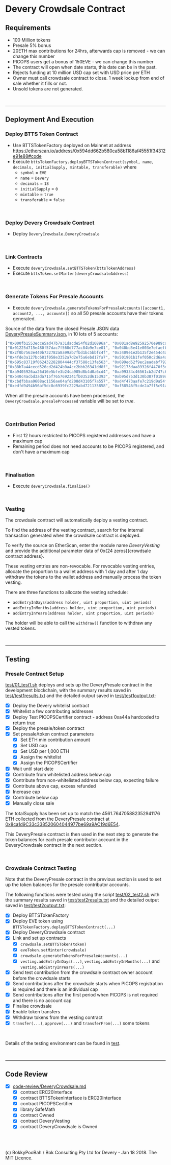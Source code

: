 # Devery Crowdsale Contract 

## Requirements
* 100 Million tokens 
* Presale 5% bonus 
* 20ETH max contributions for 24hrs, afterwards cap is removed - we can change this number
* PICOPS users get a bonus of 150EVE  - we can change this number
* The contract will open when date starts, this date can be in the past. 
* Rejects funding at 10 million USD cap set with USD price per ETH
* Owner must call crowdsale contract to close. 1 week lockup from end of sale whether it fills or not.  
* Unsold tokens are not generated.

<br />

<hr />

## Deployment And Execution

### Deploy BTTS Token Contract

* Use BTTSTokenFactory deployed on Mainnet at address https://etherscan.io/address/0x594dd662b580ca58b1186af45551f34312e91e88#code
* Execute `bttsTokenFactory.deployBTTSTokenContract(symbol, name, decimals, initialSupply, mintable, transferable)` where
  * `symbol` = `EVE`
  * `name` = `Devery`
  * `decimals` = `18`
  * `initialSupply` = `0`
  * `mintable` = `true`
  * `transferable` = `false`

<br />

### Deploy Devery Crowdsale Contract

* Deploy `DeveryCrowdsale.DeveryCrowdsale`

<br />

### Link Contracts

* Execute `deveryCrowdsale.setBTTSToken(bttsTokenAddress)`
* Execute `bttsToken.setMinter(deveryCrowdsaleAddress)`

<br />

### Generate Tokens For Presale Accounts

* Execute `deveryCrowdsale.generateTokensForPresaleAccounts([account1, account2, ..., accountn])` so all 50 presale accounts have their tokens generated.

Source of the data from the closed Presale JSON data [DeveryPresaleSummary.json](https://github.com/devery/devery_presale/blob/3018dfefebc741890f1ac4a4f711e1f46c1c0795/scripts/DeveryPresaleSummary.json#L842-L894),
in 10 lots of 5 accounts:

```javascript
["0x000fb1553ecce5ad47b7a31dacde54f02d10896a", "0x001ad8e92592570e989ca076e2d5e4c1638cd3c5", "0x00880e95b07be65ef2bc848678f4951f996ec99e", "0x00b46a5c48eb5c0432d84d7992d804e9dce4a2e0", "0x00cd9fad11d5b2118a3dd32d5d43fdb33bde9e85"]
["0x01225d715e480f57dac7f568d777ac84b9e7ce01", "0x040bd5e41e003e7efaefbbfcde7c9f5570017d51", "0x14e56cf9e6257475f9b6310adc98865fc24d6504", "0x1a4e641b2ba7ceac062d0c5545de7067d4c94bf9", "0x230aeaa43b4c6cb0dcdccc7efae7fc17d30d1cca"]
["0x2f0b7563e440b732782a8a99ab7fbd1bc5bbfc4f", "0x3409e1e2b135f2e454c4a735ed631e144dd47f04", "0x346cb860e7447bacd3a616ac956e7900137b2699", "0x4143f535c06d72a1b73a6aff971d4f21af435444", "0x459e03ecbe6078f9981765b8e7dd2106c4e369da"]
["0x4fde3a127bc681f058e3352a7d2e75a6ebd17fa7", "0x501901b1fef050c2d6a4acbdae449b0ab4c07f11", "0x50ab9ac497a71189d1e2a80ca39f683f6cb485b8", "0x57400ad0ca9db503c4951d3f9a3c57e7d0910213", "0x5a7fb70e55af8a6a2caed12941ab7a52ddf50ba2"]
["0x695c83719f062432282804444cf37588c13fe563", "0x699ed52f9ec2eadabf792c2368d29f94967e2981", "0x828650a9cddb7c7dc9a402f0217bccb5399dd457", "0x8375a41c445df074709eefa1f4aefee5b8b15c59", "0x85b712005e24c109c06232052484fc1f11c97266"]
["0x88b7a44cecd526cd2d424b0a4cc2bbb26341dd8f", "0x92173daa89326f4470f3dcb348247ab745b25a2c", "0x99c72a739535fef15968b080611b4752a564a3f8", "0x9abc2b1f7132afe141ef26d1931de302a9f94471", "0xa055cd7a19764625f1185468c50b5cd993d1df02"]
["0xa9405926aa26d16e5bfe3b24ca905d8b4d0a6cd4", "0xa99334c46561cb2d747c6a7c51e310cb7f475739", "0xaf302aa751058797c6ab5249cb83547a6357763a", "0xb1515a70e08171d454bf240449fe0f0a64e0b68b", "0xb1af48228d777718630247eaa066511ded9e9064"]
["0xb40c4acbd3ada715f7657692341fb0352d615393", "0xb95d753d130b387f0189d67d6b46f023966ae6b6", "0xba3672d5a9d19874d178ae0dfcd6f9c3a3ea1205", "0xc2e82b98ebb92cf36faa85fba798f838a86843d4", "0xc9b6baace873b378a28068b7e90ef28b3218a9e7"]
["0xcbdfbbaa9608ac1156ae04afd208d43105f7a557", "0xd4f473aafe7c219d9a54fe52bf5db717fd2455b0", "0xe46b887f84e5f3f190afa33e4b813aded6ab5cef", "0xe6accd697958c089474a48fcf78eeff63a98b0a1", "0xeb782a9d13ba987d15ad463b1a6c45bcda753320"]
["0xedfd9494b56af5dc8c6939fc2229abd721135858", "0xf58546f5cde2a7ff5c91afc63b43380f0c198be8", "0xf5a099adce21c7180e1aadcf92c6c3d305dc8cb9", "0xfb2815ace3d144b7381e2364e799abed8c0d6ec1", "0xfc310cc73cf44b570209810929ac619d64a68bd5"]
```

When all the presale accounts have been processed, the `DeveryCrowdsale.presaleProcessed` variable will be set to *true*.

<br />

### Contribution Period

* First 12 hours restricted to PICOPS registered addresses and have a maximum cap
* Remaining period does not need accounts to be PICOPS registered, and don't have a maximum cap

<br />

### Finalisation

* Execute `deveryCrowdsale.finalise()`

<br />

### Vesting

The crowdsale contract will automatically deploy a vesting contract.

To find the address of the vesting contract, search for the internal transaction generated when the crowdsale contract is deployed.

To verify the source on EtherScan, enter the module name *DeveryVesting* and provide the additional parameter data of 0x{24 zeros}{crowdsale contract address}.

These vesting entries are non-revocable. For revocable vesting entries, allocate the proportion to a wallet address with 1 day and after 1 day
withdraw the tokens to the wallet address and manually process the token vesting.

There are three functions to allocate the vesting schedule:

* `addEntryInDays(address holder, uint proportion, uint periods)`
* `addEntryInMonths(address holder, uint proportion, uint periods)`
* `addEntryInYears(address holder, uint proportion, uint periods)`

The holder will be able to call the `withdraw()` function to withdraw any vested tokens.

<br />

<hr />

## Testing

### Presale Contract Setup

[test/01_test1.sh](test/01_test1.sh) deploys and sets up the DeveryPresale contract in the development blockchain, with the summary results
saved in [test/test1results.txt](test/test1results.txt) and the detailed output saved in [test/test1output.txt](test/test1output.txt):

* [x] Deploy the Devery whitelist contract
* [x] Whitelist a few contributing addresses
* [x] Deploy Test PICOPSCertifier contract - address 0xa44a hardcoded to return true
* [x] Deploy the presale/token contract
* [x] Set presale/token contract parameters
  * [x] Set ETH min contribution amount
  * [x] Set USD cap
  * [x] Set USD per 1,000 ETH
  * [x] Assign the whitelist
  * [x] Assign the PICOPSCertifier
* [x] Wait until start date
* [x] Contribute from whitelisted address below cap
* [x] Contribute from non-whitelisted address below cap, expecting failure
* [x] Contribute above cap, excess refunded
* [x] Increase cap
* [x] Contribute below cap 
* [x] Manually close sale

The totalSupply has been set up to match the 4561.764705882352941176 ETH collected from the DeveryPresale contract at
[0x8ca1d9C33c338520604044977be69a9AC19d6E54](https://etherscan.io/address/0x8ca1d9C33c338520604044977be69a9AC19d6E54#readContract). 

This DeveryPresale contract is then used in the next step to generate the token balances for each presale contributor account in the
DeveryCrowdsale contract in the next section.

<br />

### Crowdsale Contract Testing

Note that the DeveryPresale contract in the previous section is used to set up the token balances for the presale contributor accounts.

The following functions were tested using the script [test/02_test2.sh](test/02_test2.sh) with the summary results saved
in [test/test2results.txt](test/test2results.txt) and the detailed output saved in [test/test2output.txt](test/test2output.txt):

* [x] Deploy BTTSTokenFactory
* [x] Deploy EVE token using `BTTSTokenFactory.deployBTTSTokenContract(...)`
* [x] Deploy DeveryCrowdsale contract
* [x] Link and set up contracts
  * [x] `crowdsale.setBTTSToken(token)`
  * [x] `eveToken.setMinter(crowdsale)`
  * [x] `crowdsale.generateTokensForPresaleAccounts(...)`
  * [x] `vesting.addEntryInDays(...)`, `vesting.addEntryInMonths(...)` and `vesting.addEntryInYears(...)`
* [x] Send test contribution from the crowdsale contract owner account before the crowdsale starts
* [x] Send contributions after the crowdsale starts when PICOPS registration is required and there is an individual cap
* [x] Send contributions after the first period when PICOPS is not required and there is no account cap
* [x] Finalise crowdsale
* [x] Enable token transfers
* [x] Withdraw tokens from the vesting contract
* [x] `transfer(...)`, `approve(...)` and `transferFrom(...)` some tokens

<br />

Details of the testing environment can be found in [test](test).

<br />

<hr />

## Code Review

* [x] [code-review/DeveryCrowdsale.md](code-review/DeveryCrowdsale.md)
  * [x] contract ERC20Interface
  * [x] contract BTTSTokenInterface is ERC20Interface
  * [x] contract PICOPSCertifier
  * [x] library SafeMath
  * [x] contract Owned
  * [x] contract DeveryVesting
  * [x] contract DeveryCrowdsale is Owned

<br />

<br />

(c) BokkyPooBah / Bok Consulting Pty Ltd for Devery - Jan 18 2018. The MIT Licence.